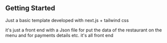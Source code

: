 

## Getting Started

Just a basic template developed with next.js + tailwind css 

it's just a front end with a Json file for put the data of the restaurant on the menu and for payments details etc. it's all front end 
